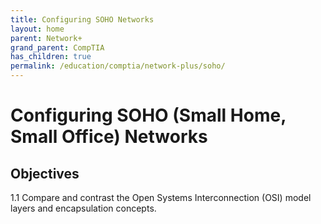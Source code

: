 ```yaml
---
title: Configuring SOHO Networks
layout: home
parent: Network+ 
grand_parent: CompTIA
has_children: true
permalink: /education/comptia/network-plus/soho/
---
```


# Configuring SOHO (Small Home, Small Office) Networks

## Objectives

1.1 Compare and contrast the Open Systems Interconnection (OSI) model layers and encapsulation concepts.
